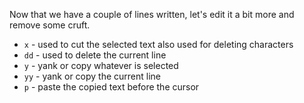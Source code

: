 Now that we have a couple of lines written, let's edit it a bit more and remove some cruft.

* `x` - used to cut the selected text also used for deleting characters
* `dd` - used to delete the current line
* `y` - yank or copy whatever is selected
* `yy` - yank or copy the current line
* `p` - paste the copied text before the cursor
